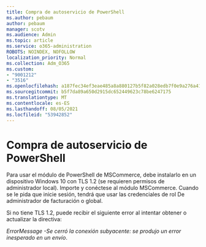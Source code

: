 ```yaml
---
title: Compra de autoservicio de PowerShell
ms.author: pebaum
author: pebaum
manager: scotv
ms.audience: Admin
ms.topic: article
ms.service: o365-administration
ROBOTS: NOINDEX, NOFOLLOW
localization_priority: Normal
ms.collection: Adm_O365
ms.custom:
- "9001212"
- "3516"
ms.openlocfilehash: a187fec34ef3eae485a8a880127b5f82a028edb7f0e9a276a41b5e33cad25ead
ms.sourcegitcommit: b5f7da89a650d2915dc652449623c78be6247175
ms.translationtype: MT
ms.contentlocale: es-ES
ms.lasthandoff: 08/05/2021
ms.locfileid: "53942852"
---
```

# <a name="self-service-purchase-of-powershell"></a>Compra de autoservicio de PowerShell

Para usar el módulo de PowerShell de MSCommerce, debe instalarlo en un dispositivo Windows 10 con TLS 1.2 (se requieren permisos de administrador local).  Importe y conéctese al módulo MSCommerce.  Cuando se le pida que inicie sesión, tendrá que usar las credenciales de rol De administrador de facturación o global.  

Si no tiene TLS 1.2, puede recibir el siguiente error al intentar obtener o actualizar la directiva:

*ErrorMessage -Se cerró la conexión subyacente: se produjo un error inesperado en un envío*.




